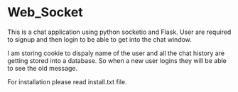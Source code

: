 # Web_Socket

This is a chat application using python socketio and Flask. User are required to signup and then 
login to be able to get into the chat window.

I am storing cookie to dispaly name of the user and all the chat history are getting stored into a database. So when a new user logins
they will be able to see the old message. 

For installation please read install.txt file. 
